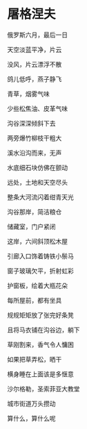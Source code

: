    

# 屠格涅夫

俄罗斯六月，最后一日

天空淡蓝平净，片云

没风，片云漂浮不散

鸽儿低呼，燕子静飞

青草，烟雾气味

少些松焦油、皮革气味

沟谷深深倾斜下去

两旁爆竹柳枝干粗大

溪水沿沟而来，无声

水底细石块仿佛在颤动

远处，土地和天空尽头

整条大河流闪着绀青天光

沟谷那岸，简洁粮仓

储藏室，门户紧闭

这岸，六间斜顶松木屋

引廊入口饰着铸铁小鬃马

窗子玻璃欠平，折射虹彩

护窗板，绘着大瓶花朵

每所屋前，都有坐具

规规矩矩放了张完好条凳

且将马衣铺在沟谷边，躺下

草刚割来，香气令人慵困

如果把草弄松，晒干

横身睡在上面该是多惬意

沙尔格勒，圣索菲亚大教堂

城市街道万头攒动

算什么，算什么呢